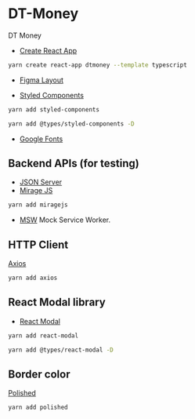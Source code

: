 # DT-Money
DT Money


- [Create React App](https://reactjs.org/docs/create-a-new-react-app.html)

```sh
yarn create react-app dtmoney --template typescript
```

- [Figma Layout](https://www.figma.com/file/ZPX1qSueZ1cR1jWt4RhEFj/dtmoney-Ignite)


- [Styled Components](https://styled-components.com/)

```sh
yarn add styled-components
```

```sh
yarn add @types/styled-components -D
```

- [Google Fonts](https://fonts.google.com/specimen/Poppins)

## Backend APIs (for testing)

- [JSON Server](https://github.com/typicode/json-server)
- [Mirage JS](https://miragejs.com/)
```sh
yarn add miragejs
```
- [MSW](https://mswjs.io/) Mock Service Worker.


## HTTP Client

[Axios](https://axios-http.com/docs/intro)

```sh
yarn add axios
```

## React Modal library

- [React Modal](https://github.com/reactjs/react-modal)

```sh
yarn add react-modal
```

```sh
yarn add @types/react-modal -D
```

## Border color

[Polished](https://polished.js.org/)

```sh
yarn add polished
```